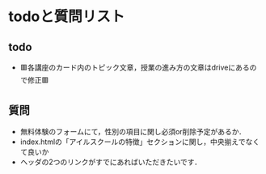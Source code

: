 # todoと質問リスト

## todo

- 🟥各講座のカード内のトピック文章，授業の進み方の文章はdriveにあるので修正🟥

## 質問

- 無料体験のフォームにて，性別の項目に関し必須or削除予定があるか．
- index.htmlの「アイルスクールの特徴」セクションに関し，中央揃えでなくて良いか
- ヘッダの2つのリンクがすでにあればいただきたいです．
